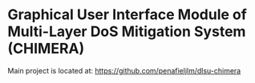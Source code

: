 # Graphical User Interface Module of Multi-Layer DoS Mitigation System (CHIMERA)
Main project is located at: https://github.com/penafieljlm/dlsu-chimera
